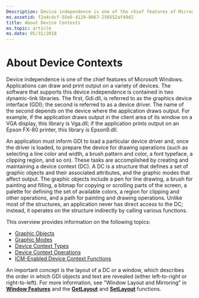 ```yaml
---
Description: Device independence is one of the chief features of Microsoft Windows.
ms.assetid: f2a4c4cf-55e9-4129-8067-256552af49d2
title: About Device Contexts
ms.topic: article
ms.date: 05/31/2018
---
```


# About Device Contexts

Device independence is one of the chief features of Microsoft Windows. Applications can draw and print output on a variety of devices. The software that supports this device independence is contained in two dynamic-link libraries. The first, Gdi.dll, is referred to as the graphics device interface (GDI); the second is referred to as a device driver. The name of the second depends on the device where the application draws output. For example, if the application draws output in the client area of its window on a VGA display, this library is Vga.dll; if the application prints output on an Epson FX-80 printer, this library is Epson9.dll.

An application must inform GDI to load a particular device driver and, once the driver is loaded, to prepare the device for drawing operations (such as selecting a line color and width, a brush pattern and color, a font typeface, a clipping region, and so on). These tasks are accomplished by creating and maintaining a device context (DC). A DC is a structure that defines a set of graphic objects and their associated attributes, and the graphic modes that affect output. The graphic objects include a pen for line drawing, a brush for painting and filling, a bitmap for copying or scrolling parts of the screen, a palette for defining the set of available colors, a region for clipping and other operations, and a path for painting and drawing operations. Unlike most of the structures, an application never has direct access to the DC; instead, it operates on the structure indirectly by calling various functions.

This overview provides information on the following topics:

-   [Graphic Objects](graphic-objects.md)
-   [Graphic Modes](graphic-modes.md)
-   [Device Context Types](device-context-types.md)
-   [Device Context Operations](device-context-operations.md)
-   [ICM-Enabled Device Context Functions](icm-enabled-device-context-functions.md)

An important concept is the layout of a DC or a window, which describes the order in which GDI objects and text are revealed (either left-to-right or right-to-left). For more information, see "Window Layout and Mirroring" in [**Window Features**](../winmsg/window-features.md) and the [**GetLayout**](/windows/desktop/api/Wingdi/nf-wingdi-getlayout) and [**SetLayout**](/windows/desktop/api/Wingdi/nf-wingdi-setlayout) functions.

 

 